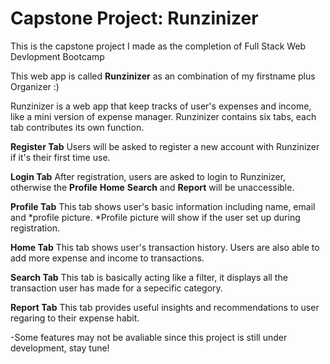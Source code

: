 # Capstone Project: Runzinizer
This is the capstone project I made as the completion of Full Stack Web Devlopment Bootcamp

This web app is called **Runzinizer** as an combination of my firstname plus Organizer :)

Runzinizer is a web app that keep tracks of user's expenses and income, like a mini version of expense manager.
Runzinizer contains six tabs, each tab contributes its own function.

**Register Tab**
Users will be asked to register a new account with Runzinizer if it's their first time use.

**Login Tab**
After registration, users are asked to login to Runzinizer, otherwise the **Profile** **Home** **Search** and **Report** will be unaccessible.

**Profile Tab**
This tab shows user's basic information including name, email and *profile picture.
*Profile picture will show if the user set up during registration.

**Home Tab**
This tab shows user's transaction history. Users are also able to add more expense and income to transactions.

**Search Tab**
This tab is basically acting like a filter, it displays all the transaction user has made for a sepecific category.

**Report Tab**
This tab provides useful insights and recommendations to user regaring to their expense habit.

-Some features may not be avaliable since this project is still under development, stay tune!
